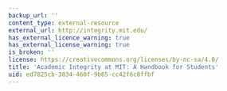 ```yaml
---
backup_url: ''
content_type: external-resource
external_url: http://integrity.mit.edu/
has_external_licence_warning: true
has_external_license_warning: true
is_broken: ''
license: https://creativecommons.org/licenses/by-nc-sa/4.0/
title: 'Academic Integrity at MIT: A Handbook for Students'
uid: ed7825cb-3834-460f-9b65-cc42f6c8ffbf
---
```

